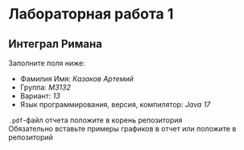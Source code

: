 # Лабораторная работа 1
## Интеграл Римана

Заполните поля ниже:

- Фамилия Имя: *Казаков Артемий*  
- Группа: *M3132*  
- Вариант: *13*  
- Язык программирования, версия, компилятор: *Java 17*  

`.pdf`-файл отчета положите в корень репозитория  
Обязательно вставьте примеры графиков в отчет или положите в репозиторий

